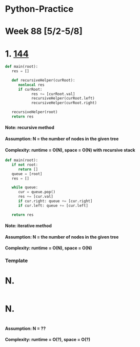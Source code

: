 # Python-Practice

# Week 88 [5/2-5/8]

# 1. [144](https://leetcode.com/problems/binary-tree-preorder-traversal/)
```python
def main(root):
   res = []
        
   def recursiveHelper(curRoot):
      nonlocal res
      if curRoot:
            res += [curRoot.val]
            recursiveHelper(curRoot.left)
            recursiveHelper(curRoot.right)
            
   recursiveHelper(root)
   return res
```
#### Note: recursive method
#### Assumption: N = the number of nodes in the given tree
#### Complexity: runtime = O(N), space = O(N) with recursive stack
```python
def main(root):
   if not root:
      return []
   queue = [root]
   res = []
   
   while queue:
      cur = queue.pop()
      res += [cur.val]
      if cur.right: queue += [cur.right]
      if cur.left: queue += [cur.left]
      
   return res
```
#### Note: iterative method
#### Assumption: N = the number of nodes in the given tree
#### Complexity: runtime = O(N), space = O(N)

### Template
# N. []()
```sql
```

# N. []()
```python
```
#### Assumption: N = ??
#### Complexity: runtime = O(?), space = O(?)
